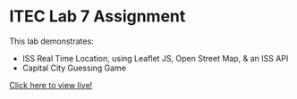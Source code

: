 # ITEC Lab 7 Assignment
This lab demonstrates:
<ul>
    <li>ISS Real Time Location, using Leaflet JS, Open Street Map, & an ISS API</li>
    <li>Capital City Guessing Game</li>
</ul>

<a href="https://myverdict.github.io/ITEC-lab7-assignment/">
    Click here to view live!
</a>